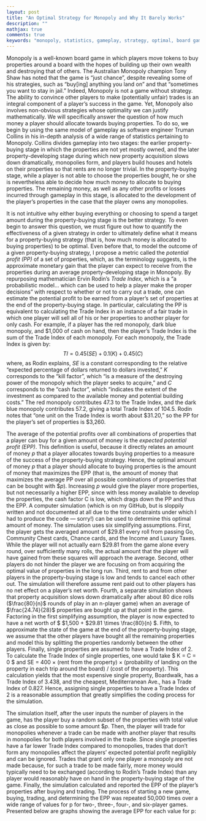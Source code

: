 ```yaml
---
layout: post
title: "An Optimal Strategy for Monopoly and Why It Barely Works"
description: ""
mathjax: true
comments: true
keywords: "monopoly, statistics, gameplay, strategy, optimal, board game"
---
```


Monopoly is a well-known board game in which players move tokens to buy properties around a board with the hopes of building up their own wealth and destroying that of others. The Australian Monopoly champion Tony Shaw has noted that the game is “just chance”, despite revealing some of his strategies, such as “buy\[ing\] anything you land on” and that “sometimes you want to stay in jail.”  Indeed, Monopoly is not a game without strategy. The ability to convince other players to make (potentially unfair) trades is an integral component of a player’s success in the game. Yet, Monopoly also involves non-obvious strategies whose optimality we can justify mathematically. We will specifically answer the question of how much money a player should allocate towards buying properties. To do so, we begin by using the same model of gameplay as software engineer Truman Collins in his in-depth analysis of a wide range of statistics pertaining to Monopoly. Collins divides gameplay into two stages: the earlier property-buying stage in which the properties are not yet mostly owned, and the later property-developing stage during which new property acquisition slows down dramatically, monopolies form, and players build houses and hotels on their properties so that rents are no longer trivial.  In the property-buying stage, while a player is not able to choose the properties bought, he or she is nevertheless able to decide how much money to allocate to buying properties. The remaining money, as well as any other profits or losses incurred through gameplay in this stage, is allocated to the development of the player’s properties in the case that the player owns any monopolies. 

It is not intuitive why either buying everything or choosing to spend a target amount during the property-buying stage is the better strategy. To even begin to answer this question, we must figure out how to quantify the effectiveness of a given strategy in order to ultimately define what it means for a property-buying strategy (that is, how much money is allocated to buying properties) to be optimal. Even before that, to model the outcome of a given property-buying strategy, I propose a metric called the _potential profit (PP)_ of a set of properties, which, as the terminology suggests, is the approximate monetary gain that the player can expect to receive from the properties during an average property-developing stage in Monopoly. By repurposing mathematician Ervin Rodin’s _Trade Index_, which is a “a probabilistic model… which can be used to help a player make the proper decisions”  with respect to whether or not to carry out a trade, one can estimate the potential profit to be earned from a player’s set of properties at the end of the property-buying stage. In particular, calculating the PP is equivalent to calculating the Trade Index in an instance of a fair trade in which one player will sell all of his or her properties to another player for only cash. For example, if a player has the red monopoly, dark blue monopoly, and $1,000 of cash on hand, then the player’s Trade Index is the sum of the Trade Index of each monopoly. For each monopoly, the Trade Index is given by: 
$$ TI = 0.45(SE) + 0.1(K) + 0.45(C) $$
where, as Rodin explains, _SE_ is a constant corresponding to the relative “expected percentage of dollars returned to dollars invested,”  _K_ corresponds to the “kill factor”, which “is a measure of the destroying power of the monopoly which the player seeks to acquire,”  and _C_ corresponds to the “cash factor”, which “indicates the extent of the investment as compared to the available money and potential building costs.”
The red monopoly contributes 47.3 to the Trade Index, and the dark blue monopoly contributes 57.2, giving a total Trade Index of 104.5. Rodin notes that “one unit on the Trade Index is worth about \$31.20,”  so the PP for the player’s set of properties is \$3,260. 

The average of the potential profits over all combinations of properties that a player can buy for a given amount of money is the _expected potential profit (EPP)_. This definition is useful, because it directly relates an amount of money _p_ that a player allocates towards buying properties to a measure of the success of the property-buying strategy. Hence, the optimal amount of money _p_ that a player should allocate to buying properties is the amount of money that maximizes the EPP (that is, the amount of money that maximizes the average PP over all possible combinations of properties that can be bought with \$_p_). Increasing _p_ would give the player more properties, but not necessarily a higher EPP, since with less money available to develop the properties, the cash factor C is low, which drags down the PP and thus the EPP. A computer simulation (which is on my GitHub, but is sloppily written and not documented at all due to the time constraints under which I had to produce the code — sorry!) can be used to determine this optimal amount of money. The simulation uses six simplifying assumptions. First, the player gets the averaged amount of \$29.81 every roll from passing Go, Community Chest cards, Chance cards, and the Income and Luxury Taxes.  While the player will not actually earn \$29.81 from the game alone every round, over sufficiently many rolls, the actual amount that the player will have gained from these squares will approach the average. Second, other players do not hinder the player we are focusing on from acquiring the optimal value of properties in the long run. Third, rent to and from other players in the property-buying stage is low and tends to cancel each other out. The simulation will therefore assume rent paid out to other players has no net effect on a player’s net worth. Fourth, a separate simulation shows that property acquisition slows down dramatically after about 80 dice rolls ($\frac{80}{n}$ rounds of play in an n-player game) when an average of $\frac{24.74}{28}$ properties are bought up at that point in the game.  Factoring in the first simplifying assumption, the player is now expected to have a net worth of $ \$1,500 + \$29.81 \times \frac{80}{n} $. Fifth, to approximate the state of the game at the end of the property-buying stage, we assume that the other players have bought all the remaining properties and model this by splitting the properties randomly between the other players. Finally, single properties are assumed to have a Trade Index of 2. To calculate the Trade Index of single properties, one would take $ K = C = 0 $ and SE = 400 × (rent from the property) × (probability of landing on the property in each trip around the board) / (cost of the property).  This calculation yields that the most expensive single property, Boardwalk, has a Trade Index of 3.438, and the cheapest, Mediterranean Ave., has a Trade Index of 0.827. Hence, assigning single properties to have a Trade Index of 2 is a reasonable assumption that greatly simplifies the coding process for the simulation.

The simulation itself, after the user inputs the number of players in the game, has the player buy a random subset of the properties with total value as close as possible to some amount \$_p_. Then, the player will trade for monopolies whenever a trade can be made with another player that results in monopolies for both players involved in the trade. Since single properties have a far lower Trade Index compared to monopolies, trades that don’t form any monopolies affect the players’ expected potential profit negligibly and can be ignored. Trades that grant only one player a monopoly are not made because, for such a trade to be made fairly, more money would typically need to be exchanged (according to Rodin’s Trade Index) than any player would reasonably have on hand in the property-buying stage of the game. Finally, the simulation calculated and reported the EPP of the player’s properties after buying and trading.  The process of starting a new game, buying, trading, and determining the EPP was repeated 50,000 times over a wide range of values for p for two-, three-, four-, and six-player games. Presented below are graphs showing the average EPP for each value for p:
